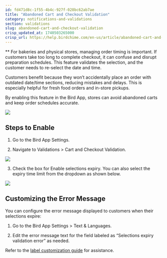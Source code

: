 ```yaml
---
id: fd471d8c-1f55-4b4c-927f-028bc62ab7ae
title: "Abandoned Cart and Checkout Validation"
category: notifications-and-validations
section: validations
slug: abandoned-cart-and-checkout-validation
crisp_updated_at: 1740503265000
crisp_url: https://help.birdchime.com/en-us/article/abandoned-cart-and-checkout-validation-ikfjdc/
---
```


**
For bakeries and physical stores, managing order timing is important. If customers take too long to complete checkout, it can confuse and disrupt preparation schedules. This feature validates the selection, and the customer needs to re-select the date and time.

Customers benefit because they won’t accidentally place an order with outdated date/time sections, reducing mistakes and delays. This is especially helpful for fresh food orders and in-store pickups.

By enabling this feature in the Bird App, stores can avoid abandoned carts and keep order schedules accurate. 
  
![](https://lh7-rt.googleusercontent.com/docsz/AD_4nXfhmqOSY37_E_xPop22iawZomrX_Q-wPgk0BmUCGJn2kkNR6Txgb_d0Qel3ZQ_IlDNQm4LiKj8YNMs_y3Up2RT9-u15faf9ol0I31J3NIIycR-Y_jZdp-T1SpyoqBZEnEJFoPRaTg?key=AO4VAtycPw6OLj7nman5v-Rr)

## Steps to Enable

1. Go to the Bird App Settings.
    
2. Navigate to Validations > Cart and Checkout Validation.

![](https://storage.crisp.chat/users/helpdesk/website/ca826b447482b000/validation_1yjco8s.png)

3. Check the box for Enable selections expiry. You can also select the expiry time limit from the dropdown as shown below.

![](https://storage.crisp.chat/users/helpdesk/website/ca826b447482b000/image_1lnuf03.png)

## Customizing the Error Message

You can configure the error message displayed to customers when their selections expire:

1. Go to the Bird App Settings > Text & Languages.
    
2. Edit the error message text for the field labeled as “Selections expiry validation error” as needed.

Refer to the [label customization guide](https://help.birdchime.com/en-us/article/how-to-change-the-widget-language-labels-11stcld/) for assistance.
